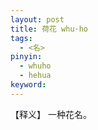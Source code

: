 ```yaml
---     
layout: post    
title: 荷花 whu·ho    
tags:    
  - <名>     
pinyin:       
  - whuho     
  - hehua      
keyword:     
---    
```


【释义】 一种花名。     


